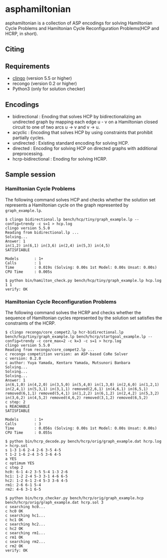 # asphamiltonian
asphamiltonian is a collection of ASP encodings for solving Hamiltonian Cycle Problems and Hamiltonian Cycle Reconfiguration Problems(HCP and HCRP, in short).
## Citing
## Requirements
   + [clingo](https://potassco.org/clingo/) (version 5.5 or higher)
   + recongo (version 0.2 or higher)
   + Python3 (only for solution checker)
## Encodings
   + bidirectional : Enoding that solves HCP by bidirectionalizing an undirected graph by mapping each edge u - v on a Hamiltonian closed circuit to one of two arcs u → v and v → u.
   + acyclic : Encoding that solves HCP by using constraints that prohibit partially cycles.
   + undirected : Existing standard encoding for solving HCP.
   + directed : Encoding for solving HCP on directed graphs with additional preprocessing.
   + hcrp-bidirectional : Enoding for solving HCRP.

## Sample session
### Hamiltonian Cycle Problems
The following command solves HCP and checks whether the solution set represents a Hamiltonian cycle on the graph represented by ```graph_example.lp```.
```
$ clingo bidirectional.lp bench/hcp/tiny/graph_example.lp --config=trendy -c s=1 > hcp.log
clingo version 5.5.0
Reading from bidirectional.lp ...
Solving...
Answer: 1
in(1,2) in(6,1) in(3,6) in(2,4) in(5,3) in(4,5)
SATISFIABLE

Models       : 1+
Calls        : 1
Time         : 0.019s (Solving: 0.00s 1st Model: 0.00s Unsat: 0.00s)
CPU Time     : 0.005s

$ python bin/hamilton_check.py bench/hcp/tiny/graph_example.lp hcp.log 1 1
verify: OK
```
### Hamiltonian Cycle Reconfiguration Problems
The following command solves the HCRP and checks whether the sequence of Hamiltonian cycles represented by the solution set satisfies the constraints of the HCRP.
```
$ clingo recongo/core_compet2.lp hcr-bidirectional.lp bench/hcp/tiny/graph_example.lp bench/hcrp/startgoal_example.lp --config=trendy -c core_max=2 -c k=3 -c s=1 > hcrp.log
clingo version 5.5.0
Reading from recongo/core_compet2.lp ...
c recongo competition version: an ASP-based CoRe Solver
c version: 0.2.0
c author: Yuya Yamada, Kentaro Yamada, Mutsunori Banbara
Solving...
Solving...
Solving...
Answer: 1
in(6,1,0) in(4,2,0) in(3,5,0) in(5,4,0) in(1,3,0) in(2,6,0) in(1,2,1) in(2,4,1) in(5,3,1) in(3,1,1) removed(2,6,1) in(4,6,1) in(6,5,1) removed(6,1,1) removed(5,4,1) in(1,2,2) in(6,1,2) in(2,4,2) in(5,3,2) in(3,6,2) in(4,5,2) removed(4,6,2) removed(3,1,2) removed(6,5,2)
c step: 2
s REACHABLE
SATISFIABLE

Models       : 1+
Calls        : 3
Time         : 0.056s (Solving: 0.00s 1st Model: 0.00s Unsat: 0.00s)
CPU Time     : 0.055s

$ python bin/hcrp_decode.py bench/hcrp/orig/graph_example.dat hcrp.log > hcrp.sol  
s 1-3 1-6 2-4 2-6 3-5 4-5
t 1-2 1-6 2-4 3-5 3-6 4-5
a YES
c optimum YES
c step 2
hc0: 6-1 4-2 3-5 5-4 1-3 2-6
hc1: 1-2 2-4 5-3 3-1 4-6 6-5
hc2: 1-2 6-1 2-4 5-3 3-6 4-5
rm1: 2-6 6-1 5-4
rm2: 4-6 3-1 6-5

$ python bin/hcrp_checker.py bench/hcrp/orig/graph_example.hcp bench/hcrp/orig/graph_example.dat hcrp.sol 3
c searching hc0...
c hc0 OK
c searching hc1...
c hc1 OK
c searching hc2...
c hc2 OK
c searching rm1...
c rm1 OK
c searching rm2...
c rm2 OK
verify: OK
```